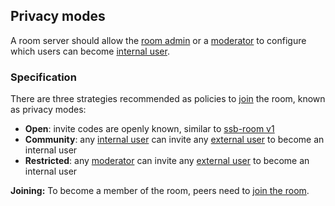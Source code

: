## Privacy modes

A room server should allow the [room admin](../Stakeholders/Room%20admin.md) or a [moderator](../Stakeholders/Moderator.md) to configure which users can become [internal user](../Stakeholders/Internal%20user.md).

### Specification

There are three strategies recommended as policies to [join](../Participation/Joining.md) the room, known as privacy modes:

- **Open**: invite codes are openly known, similar to [ssb-room v1](https://github.com/staltz/ssb-room)
- **Community**: any [internal user](../Stakeholders/Internal%20user.md) can invite any [external user](../Stakeholders/External%20user.md) to become an internal user
- **Restricted**: any [moderator](../Stakeholders/Moderator.md) can invite any [external user](../Stakeholders/External%20user.md) to become an internal user

**Joining:** To become a member of the room, peers need to [join the room](../Participation/Joining.md).
